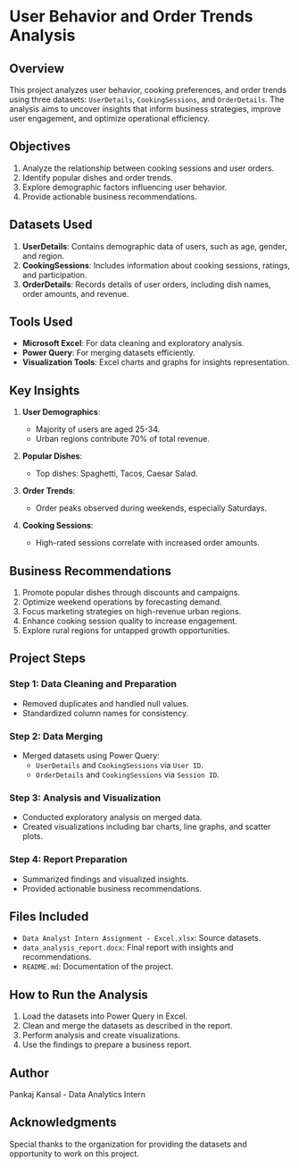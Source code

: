 # User Behavior and Order Trends Analysis

## Overview
This project analyzes user behavior, cooking preferences, and order trends using three datasets: `UserDetails`, `CookingSessions`, and `OrderDetails`. The analysis aims to uncover insights that inform business strategies, improve user engagement, and optimize operational efficiency.

## Objectives
1. Analyze the relationship between cooking sessions and user orders.
2. Identify popular dishes and order trends.
3. Explore demographic factors influencing user behavior.
4. Provide actionable business recommendations.

## Datasets Used
1. **UserDetails**: Contains demographic data of users, such as age, gender, and region.
2. **CookingSessions**: Includes information about cooking sessions, ratings, and participation.
3. **OrderDetails**: Records details of user orders, including dish names, order amounts, and revenue.

## Tools Used
- **Microsoft Excel**: For data cleaning and exploratory analysis.
- **Power Query**: For merging datasets efficiently.
- **Visualization Tools**: Excel charts and graphs for insights representation.

## Key Insights
1. **User Demographics**:
   - Majority of users are aged 25-34.
   - Urban regions contribute 70% of total revenue.

2. **Popular Dishes**:
   - Top dishes: Spaghetti, Tacos, Caesar Salad.

3. **Order Trends**:
   - Order peaks observed during weekends, especially Saturdays.

4. **Cooking Sessions**:
   - High-rated sessions correlate with increased order amounts.

## Business Recommendations
1. Promote popular dishes through discounts and campaigns.
2. Optimize weekend operations by forecasting demand.
3. Focus marketing strategies on high-revenue urban regions.
4. Enhance cooking session quality to increase engagement.
5. Explore rural regions for untapped growth opportunities.

## Project Steps
### **Step 1: Data Cleaning and Preparation**
- Removed duplicates and handled null values.
- Standardized column names for consistency.

### **Step 2: Data Merging**
- Merged datasets using Power Query:
  - `UserDetails` and `CookingSessions` via `User ID`.
  - `OrderDetails` and `CookingSessions` via `Session ID`.

### **Step 3: Analysis and Visualization**
- Conducted exploratory analysis on merged data.
- Created visualizations including bar charts, line graphs, and scatter plots.

### **Step 4: Report Preparation**
- Summarized findings and visualized insights.
- Provided actionable business recommendations.

## Files Included
- `Data Analyst Intern Assignment - Excel.xlsx`: Source datasets.
- `data_analysis_report.docx`: Final report with insights and recommendations.
- `README.md`: Documentation of the project.

## How to Run the Analysis
1. Load the datasets into Power Query in Excel.
2. Clean and merge the datasets as described in the report.
3. Perform analysis and create visualizations.
4. Use the findings to prepare a business report.

## Author
Pankaj Kansal - Data Analytics Intern

## Acknowledgments
Special thanks to the organization for providing the datasets and opportunity to work on this project.
